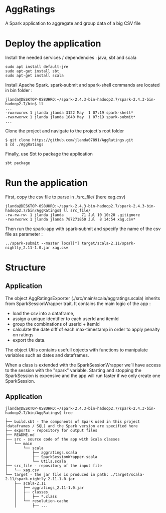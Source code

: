 # AggRatings
A Spark application to aggregate and group data of a big CSV file

# Deploy the application

Install the needed services / dependencies : java, sbt and scala
```
sudo apt install default-jre
sudo apt-get install sbt
sudo apt-get install scala
```

Install Apache Spark. spark-submit and spark-shell commands are located in bin folder :
```
jlanda@DESKTOP-0S8UHRQ:~/spark-2.4.3-bin-hadoop2.7/spark-2.4.3-bin-hadoop2.7/bin$ ll
...
-rwxrwxrwx 1 jlanda jlanda 3122 May  1 07:19 spark-shell*
-rwxrwxrwx 1 jlanda jlanda 1040 May  1 07:19 spark-submit*
...
```

Clone the project and navigate to the project's root folder
```
$ git clone https://github.com/jlanda07891/AggRatings.git
$ cd ./AggRatings
```

Finally, use Sbt to package the application 
```
sbt package
```

# Run the application

First, copy the csv file to parse in ./src_file/ (here xag.csv)
```
jlanda@DESKTOP-0S8UHRQ:~/spark-2.4.3-bin-hadoop2.7/spark-2.4.3-bin-hadoop2.7/bin/AggRatings$ ll src_file/
-rw-rw-rw- 1 jlanda jlanda        71 Jul 10 10:20 .gitignore
-rwxrwxrwx 1 jlanda jlanda 787271850 Jul  8 14:54 xag.csv*
```

Then run the spark-app with spark-submit and specify the name of the csv file as parameter :
```
../spark-submit --master local[*] target/scala-2.11/spark-nightly_2.11-1.0.jar xag.csv
```

# Structure

## Application

The object AggRatingsExporter (./src/main/scala/aggratings.scala) inherits from SparkSessionWrapper trait. It contains the main logic of the app : 
- load the csv into a dataframe,
- assign a unique identifier to each userId and itemId
- group the combinations of userId + itemId
- calculate the date diff of each max-timestamp in order to apply penalty on ratings
- export the data.

The object Utils contains usefull objects with functions to manipulate variables such as dates and dataframes.

When a class is extended with the SparkSessionWrapper we’ll have access to the session with the "spark" variable. Starting and stopping the SparkSession is expensive and the app will run faster if we only create one SparkSession.

## Application
```
jlanda@DESKTOP-0S8UHRQ:~/spark-2.4.3-bin-hadoop2.7/spark-2.4.3-bin-hadoop2.7/bin/AggRatings$ tree
.
├── build.sbt - The components of Spark used in this project (dataframes / SQL) and the Spark version are specified here
├── exports - repository for output files
├── README.md
├── src - source code of the app with Scala classes
│   └── main
│       └── scala
│           ├── aggratings.scala
│           ├── SparkSessionWrapper.scala
│           └── Utils.scala
├── src_file - repository of the input file
│   └── xag.csv
└── target - the jar file is produced in path: ./target/scala-2.11/spark-nightly_2.11-1.0.jar
    ├── scala-2.11
    │   ├── aggratings_2.11-1.0.jar
    │   ├── classes
    │   │   ├── *.class
    │   └── resolution-cache
    │       ├── ...
```

